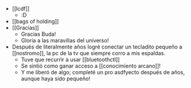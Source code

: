 - [[lcdf]]
  - :D
- [[bags of holding]]
- [[Gracias]]
  - Gracias Buda!
  - Gloria a las maravillas del universo!
- Después de literalmente años logré conectar un tecladito pequeño a [[nostromo]], la pc de la tv que siempre corro a mis espaldas.
  - Tuve que recurrir a usar [[bluetoothctl]]
  - Se sintió como ganar acceso a [[conocimiento arcano]]!
  - Y me liberó de algo; completé un pro asdfyecto después de años, aunque haya sido pequeño!
